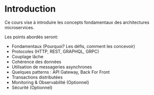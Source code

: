 # Introduction
Ce cours vise à introduire les concepts fondamentaux des architectures microservices.

Les points abordés seront:

* Fondamentaux (Pourquoi? Les défis, comment les concevoir)
* Protocoles (HTTP, REST, GRAPHQL, GRPC)
* Couplage lâche
* Cohérence des données 
* Utilisation de messageries asynchrones
* Quelques patterns : API Gateway, Back For Front
* Transactions distributées
* Monitoring & Observabilité (Optionnel)
* Sécurité (Optionnel)
